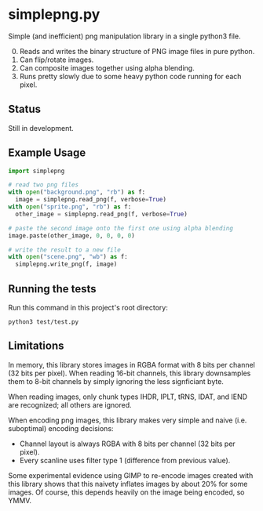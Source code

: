 # simplepng.py

Simple (and inefficient) png manipulation library in a single python3 file.

0. Reads and writes the binary structure of PNG image files in pure python.
0. Can flip/rotate images.
0. Can composite images together using alpha blending.
0. Runs pretty slowly due to some heavy python code running for each pixel.

## Status

Still in development.

## Example Usage

```py
import simplepng

# read two png files
with open("background.png", "rb") as f:
  image = simplepng.read_png(f, verbose=True)
with open("sprite.png", "rb") as f:
  other_image = simplepng.read_png(f, verbose=True)

# paste the second image onto the first one using alpha blending
image.paste(other_image, 0, 0, 0, 0)

# write the result to a new file
with open("scene.png", "wb") as f:
  simplepng.write_png(f, image)
```

## Running the tests

Run this command in this project's root directory:

```
python3 test/test.py
```

## Limitations

In memory, this library stores images in RGBA format with 8 bits per channel (32 bits per pixel).
When reading 16-bit channels, this library downsamples them to 8-bit channels
by simply ignoring the less signficiant byte.

When reading images, only chunk types IHDR, IPLT, tRNS, IDAT, and IEND are recognized; all others are ignored.

When encoding png images, this library makes very simple and naive (i.e. suboptimal) encoding decisions:

* Channel layout is always RGBA with 8 bits per channel (32 bits per pixel).
* Every scanline uses filter type 1 (difference from previous value).

Some experimental evidence using GIMP to re-encode images created with this library shows
that this naivety inflates images by about 20% for some images.
Of course, this depends heavily on the image being encoded, so YMMV.
